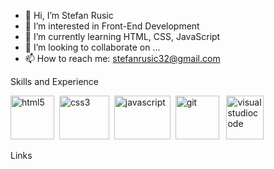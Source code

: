 - 👋 Hi, I’m Stefan Rusic
- 👀 I’m interested in Front-End Development
- 🌱 I’m currently learning HTML, CSS, JavaScript
- 💞️ I’m looking to collaborate on ...
- 📫 How to reach me: stefanrusic32@gmail.com

<!---
rusic1994/rusic1994 is a ✨ special ✨ repository because its `README.md` (this file) appears on your GitHub profile.
You can click the Preview link to take a look at your changes.
--->
Skills and Experience

<img src="https://github.com/rusic1994/Images/blob/main/images/html5-logo.png" alt="html5" height=70px; width="70px;">&nbsp;
<img src="https://github.com/rusic1994/Images/blob/main/images/css3-logo.png/" alt="css3" height=70px; width="80px;">&nbsp;
<img src="https://github.com/rusic1994/Images/blob/main/images/javascript-logo.png" alt="javascript" height=70px; width="90px;">&nbsp;
<img src="https://github.com/rusic1994/Images/blob/main/images/git-logo.png" alt="git" height=70px; width="70px;">&nbsp;&nbsp;
<img src="https://github.com/rusic1994/Images/blob/main/images/vsc-logo.png" alt="visualstudiocode" height=70px; width="60px;">


Links

